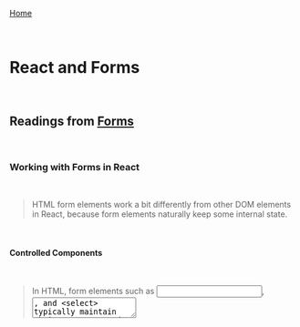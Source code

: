 [Home](README.md)

<br>

# React and Forms

<br>

## Readings from [Forms](https://reactjs.org/docs/forms.html)

<br>

### Working with Forms in React

<br>

> HTML form elements work a bit differently from other DOM elements in React, because form elements naturally keep some internal state.

<br>

#### Controlled Components

<br>

> In HTML, form elements such as <input>, <textarea>, and <select> typically maintain their own state and update it based on user input.

> In React, mutable state is typically kept in the state property of components, and only updated with setState().

>We can combine the two by making the React state be the “single source of truth”.

> Then the React component that renders a form also controls what happens in that form on subsequent user input.

<br>

#### The textarea Tag

<br>

> In HTML, a <textarea> element defines its text by its children.

>In React, a <textarea> uses a value attribute instead. This way, a form using a <textarea> can be written very similarly to a form that uses a single-line input.

<br>

#### The Select Tag

<br>

> In HTML, <select> creates a drop-down list. For example, this HTML creates a drop-down list.

> React, instead of using this selected attribute, uses a value attribute on the root select tag. 

> Overall, this makes it so that <input type="text">, <textarea>, and <select> all work very similarly - they all accept a value attribute that you can use to implement a controlled component.

<br>

#### The file input Tag

<br>>

> In HTML, an <input type="file"> lets the user choose one or more files from their device storage to be uploaded to a server or manipulated by JavaScript via the File API.

<br>

#### The file input Tag

<br>

> When you need to handle multiple controlled input elements, you can add a name attribute to each element and let the handler function choose what to do based on the value of event.target.name.

<br>

#### The file input Tag

<br>

> Specifying the value prop on a controlled component prevents the user from changing the input unless you desire so. If you’ve specified a value but the input is still editable, you may have accidentally set value to undefined or null.

<br>

## Readings from [The Conditional (Ternary) Operator](https://codeburst.io/javascript-the-conditional-ternary-operator-explained-cac7218beeff)

<br>

### The if statement

<br>

> Using a conditional, like an if statement, allows us to specify that a certain block of code should be executed if a certain condition is met.

<br>

### The Conditional (Ternary) Operator

<br>

1. The condition is what you’re actually testing. The result of your condition should be `true` or `false` or at least coerce to either boolean value.

2. A `?` separates our conditional from our true value. Anything between the `?` and the `:` is what is executed if the condition evaluates to true.

3. Finally a `:` colon. If your condition evaluates to `false`, any code after the `colon` is executed.

  ```


    let person = {
    name: 'tony',
    age: 20,
    driver: null
    };
    person.driver = person.age >=16 ? 'Yes' : 'No'; // Yes

  ```

  <br>

## Conclusion

<br>

-  What is a ‘Controlled Component’?
  -  An input form element whose value is controlled by React in this way is called a `controlled component`.

- Should we wait to store the users responses from the form into state when they submit the form OR should we update the state with their responses as soon as they enter them? Why.
  - We update the state with their responses as soon as they enter them, we can now pass the value to other UI elements too, or reset it from other event handlers.

-  How do we target what the user is entering if we have an event handler on an input field?
  - When the value attribute is set on our form element, the displayed value will always be `this.state.value`, making React  handleChange run on every keystroke to update the React state, the displayed value will update as the user types.

<br>

-  Why would we use a ternary operator?
  - To yield the same results as if statement with shorter code.

-  Rewrite the following statement using a ternary statement:
  ```

      if(x===y){
        console.log(true);
      } else {
        console.log(false);
      }

      x === y ? console.log(true): console.log(false);

  ```
